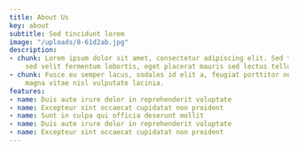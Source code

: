 ```yaml
---
title: About Us
key: about
subtitle: Sed tincidunt lorem
image: "/uploads/8-61d2ab.jpg"
description:
- chunk: Lorem ipsum dolor sit amet, consectetur adipiscing elit. Sed tincidunt lorem
    sed velit fermentum lobortis, eget placerat mauris sed lectus tellus.
- chunk: Fusce eu semper lacus, sodales id elit a, feugiat porttitor nulla. Sed porta
    magna vitae nisl vulputate lacinia.
features:
- name: Duis aute irure dolor in reprehenderit voluptate
- name: Excepteur sint occaecat cupidatat non proident
- name: Sunt in culpa qui officia deserunt mollit
- name: Duis aute irure dolor in reprehenderit voluptate
- name: Excepteur sint occaecat cupidatat non proident
---
```


